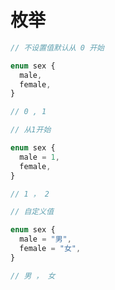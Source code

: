 # 枚举

```ts
// 不设置值默认从 0 开始

enum sex {
  male,
  female,
}

// 0 , 1
```

```ts
// 从1开始

enum sex {
  male = 1,
  female,
}

// 1 ， 2
```

```ts
// 自定义值

enum sex {
  male = "男",
  female = "女",
}

// 男 ， 女
```
